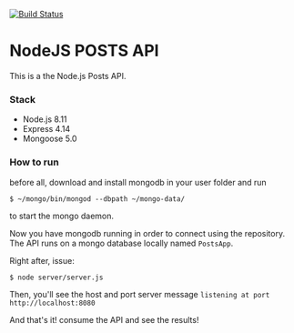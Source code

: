 [![Build Status](https://semaphoreci.com/api/v1/lucasdeassis/posts-api/branches/master/badge.svg)](https://semaphoreci.com/lucasdeassis/posts-api)

# NodeJS POSTS API

This is a the Node.js Posts API.

### Stack
- Node.js 8.11
- Express 4.14
- Mongoose 5.0

### How to run

before all, download and install mongodb in your user folder and run
```
$ ~/mongo/bin/mongod --dbpath ~/mongo-data/
```
to start the mongo daemon.

Now you have mongodb running in order to connect using the repository. The API runs on a mongo database locally named `PostsApp`.

Right after, issue:

```
$ node server/server.js
```

Then, you'll see the host and port server message `listening at port http://localhost:8080`

And that's it! consume the API and see the results!

